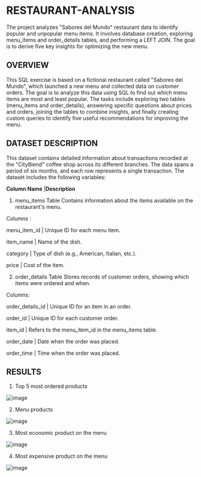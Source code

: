 # RESTAURANT-ANALYSIS
The project analyzes "Sabores del Mundo" restaurant data to identify popular and unpopular menu items. It involves database creation, exploring menu_items and order_details tables, and performing a LEFT JOIN. The goal is to derive five key insights for optimizing the new menu.

## OVERVIEW 

This SQL exercise is based on a fictional restaurant called "Sabores del Mundo", which launched a new menu and collected data on customer orders. The goal is to analyze this data using SQL to find out which menu items are most and least popular. The tasks include exploring two tables (menu_items and order_details), answering specific questions about prices and orders, joining the tables to combine insights, and finally creating custom queries to identify five useful recommendations for improving the menu.

## DATASET DESCRIPTION
This dataset contains detailed information about transactions recorded at the "CityBlend" coffee shop across its different branches. 
The data spans a period of six months, and each row represents a single transaction. The dataset includes the following variables:


**Column Name**	      |**Description**

1. menu_items Table
Contains information about the items available on the restaurant's menu.

Columns :

  menu_item_id  | Unique ID for each menu item.

  item_name     | Name of the dish.

  category      | Type of dish (e.g., American, Italian, etc.).

  price         | Cost of the item.

2. order_details Table
Stores records of customer orders, showing which items were ordered and when.

Columns:

  order_details_id    | Unique ID for an item in an order.

  order_id            | Unique ID for each customer order.

  item_id             | Refers to the menu_item_id in the menu_items table.

  order_date          | Date when the order was placed.

  order_time          | Time when the order was placed.

## RESULTS
1. Top 5 most ordered products

![image](https://github.com/user-attachments/assets/11eb9510-2bc9-4f82-a47a-44b3a7684bdb)

2. Menu products

![image](https://github.com/user-attachments/assets/3c8f8dc4-ab43-4ce6-9904-565dbcfaa96f)

3. Most economic product on the menu

![image](https://github.com/user-attachments/assets/44c23696-1ced-4ca2-9a6e-a644181e5336)

4. Most expensive product on the menu

![image](https://github.com/user-attachments/assets/7b3d4598-db16-4654-af03-32cd4e369009)





